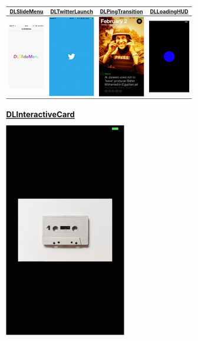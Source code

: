 

[DLSlideMenu](https://github.com/Liqiankun/DLAnimations/edit/master/README.md)|[DLTwitterLaunch](https://github.com/Liqiankun/DLAnimations/edit/master/README.md)|[DLPingTransition](https://github.com/Liqiankun/DLAnimations/edit/master/README.md)|[DLLoadingHUD](https://github.com/Liqiankun/DLAnimations/edit/master/README.md) 
------------ | ------------- | ------------| ------------
![](https://github.com/Liqiankun/DLAnimations/raw/master/GIFS/DLSlideMenu.gif)|![](https://github.com/Liqiankun/DLAnimations/raw/master/GIFS/DLTwitterLaunch.gif)|![](https://github.com/Liqiankun/DLAnimations/raw/master/GIFS/DLPingTransition.gif)|![](https://github.com/Liqiankun/DLAnimations/raw/master/GIFS/DLLoadingHUD.gif)


[DLInteractiveCard](https://github.com/Liqiankun/DLAnimations/edit/master/README.md)
------------ 
![](https://github.com/Liqiankun/DLAnimations/raw/master/GIFS/DLInteractiveCard.gif)

